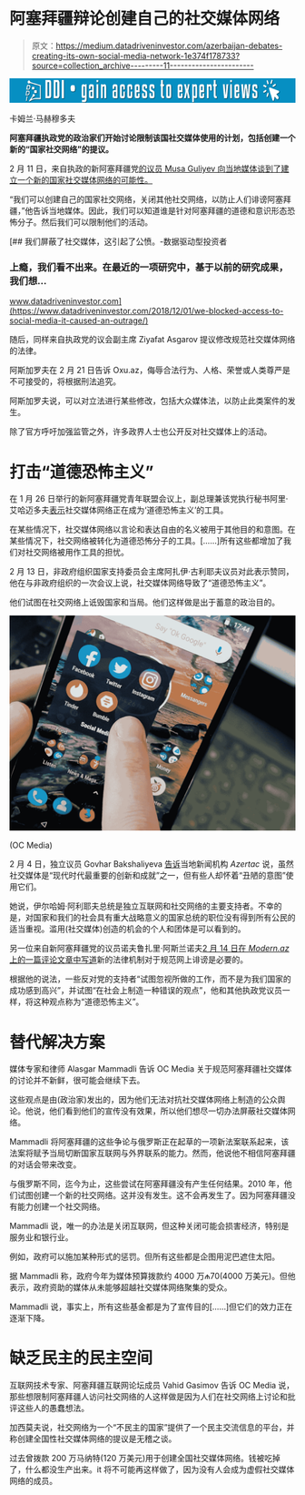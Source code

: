 # 阿塞拜疆辩论创建自己的社交媒体网络

> 原文：<https://medium.datadriveninvestor.com/azerbaijan-debates-creating-its-own-social-media-network-1e374f178733?source=collection_archive---------11----------------------->

[![](img/10904c6b16bc31445f64b7cc7b5e4e89.png)](http://www.track.datadriveninvestor.com/1B9E)

卡姆兰·马赫穆多夫

**阿塞拜疆执政党的政治家们开始讨论限制该国社交媒体使用的计划，包括创建一个新的“国家社交网络”的提议。**

2 月 11 日，来自执政的新阿塞拜疆党[的议员 Musa Guliyev 向当地媒体谈到了建立一个新的国家社交媒体网络的可能性。](http://pia.az/news.php?id=287092)

“我们可以创建自己的国家社交网络，关闭其他社交网络，以防止人们诽谤阿塞拜疆，”他告诉当地媒体。因此，我们可以知道谁是针对阿塞拜疆的道德和意识形态恐怖分子。然后我们可以限制他们的活动。

[](https://www.datadriveninvestor.com/2018/12/01/we-blocked-access-to-social-media-it-caused-an-outrage/) [## 我们屏蔽了社交媒体，这引起了公愤。-数据驱动型投资者

### 上瘾，我们看不出来。在最近的一项研究中，基于以前的研究成果，我们想…

www.datadriveninvestor.com](https://www.datadriveninvestor.com/2018/12/01/we-blocked-access-to-social-media-it-caused-an-outrage/) 

随后，同样来自执政党的议会副主席 Ziyafat Asgarov 提议修改规范社交媒体网络的法律。

阿斯加罗夫在 2 月 21 日告诉 Oxu.az，侮辱合法行为、人格、荣誉或人类尊严是不可接受的，将根据刑法追究。

阿斯加罗夫说，可以对立法进行某些修改，包括大众媒体法，以防止此类案件的发生。

除了官方呼吁加强监管之外，许多政界人士也公开反对社交媒体上的活动。

# 打击“道德恐怖主义”

在 1 月 26 日举行的新阿塞拜疆党青年联盟会议上，副总理兼该党执行秘书阿里·艾哈迈多夫[表示](https://az.trend.az/azerbaijan/society/3010990.html)社交媒体网络正在成为‘道德恐怖主义’的工具。

在某些情况下，社交媒体网络以言论和表达自由的名义被用于其他目的和意图。在某些情况下，社交网络被转化为道德恐怖分子的工具。[……]所有这些都增加了我们对社交网络被用作工具的担忧。

2 月 13 日，非政府组织国家支持委员会主席阿扎伊·古利耶夫议员对此表示赞同，他在与非政府组织的一次会议上说，社交媒体网络导致了“道德恐怖主义”。

他们试图在社交网络上诋毁国家和当局。他们这样做是出于蓄意的政治目的。

![](img/6249ebf69896431edd6621379164f354.png)

(OC Media)

2 月 4 日，独立议员 Govhar Bakshaliyeva [告诉](https://azertag.az/xeber/Butovlukde_cemiyyet_sosial_sebekelerden_sui_istifade_hallarina_muqavimet_gostermelidir-1241696)当地新闻机构 *Azertac* 说，虽然社交媒体是“现代时代最重要的创新和成就”之一，但有些人却怀着“丑陋的意图”使用它们。

她说，伊尔哈姆·阿利耶夫总统是独立互联网和社交网络的主要支持者。不幸的是，对国家和我们的社会具有重大战略意义的国家总统的职位没有得到所有公民的适当重视。滥用(社交媒体)创造的机会的个人和团体是可以看到的。

另一位来自新阿塞拜疆党的议员诺夫鲁扎里·阿斯兰诺夫[2 月 14 日在 *Modern.az* 上的一篇评论文章中写道](http://modern.az/az/news/192053#gsc.tab=0)新的法律机制对于规范网上诽谤是必要的。

根据他的说法，一些反对党的支持者“试图忽视所做的工作，而不是为我们国家的成功感到高兴”，并试图“在社会上制造一种错误的观点”，他和其他执政党议员一样，将这种观点称为“道德恐怖主义”。

# 替代解决方案

媒体专家和律师 Alasgar Mammadli 告诉 OC Media 关于规范阿塞拜疆社交媒体的讨论并不新鲜，很可能会继续下去。

这些观点是由(政治家)发出的，因为他们无法对抗社交媒体网络上制造的公众舆论。他说，他们看到他们的宣传没有效果，所以他们想尽一切办法屏蔽社交媒体网络。

Mammadli 将阿塞拜疆的这些争论与俄罗斯正在起草的一项新法案联系起来，该法案将赋予当局切断国家互联网与外界联系的能力。然而，他说他不相信阿塞拜疆的对话会带来改变。

与俄罗斯不同，迄今为止，这些尝试在阿塞拜疆没有产生任何结果。2010 年，他们试图创建一个新的社交网络。这并没有发生。这不会再发生了。因为阿塞拜疆没有能力创建一个社交网络。

Mammadli 说，唯一的办法是关闭互联网，但这种关闭可能会损害经济，特别是服务业和银行业。

例如，政府可以施加某种形式的惩罚。但所有这些都是企图用泥巴遮住太阳。

据 Mammadli 称，政府今年为媒体预算拨款约 4000 万₼70(4000 万美元)。但他表示，政府资助的媒体从未能够超越社交媒体网络聚集的受众。

Mammadli 说，事实上，所有这些基金都是为了宣传目的[……]但它们的效力正在逐渐下降。

# 缺乏民主的民主空间

互联网技术专家、阿塞拜疆互联网论坛成员 Vahid Gasimov 告诉 OC Media 说，那些想限制阿塞拜疆人访问社交网络的人这样做是因为人们在社交网络上讨论和批评这些人的愚蠢想法。

加西莫夫说，社交网络为一个“不民主的国家”提供了一个民主交流信息的平台，并称创建全国性社交媒体网络的提议是无稽之谈。

过去曾拨款 200 万马纳特(120 万美元)用于创建全国社交媒体网络。钱被吃掉了，什么都没生产出来。i̇t 将不可能再这样做了，因为没有人会成为虚假社交媒体网络的成员。